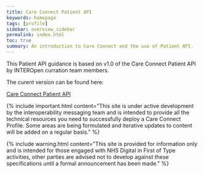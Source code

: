 ```yaml
---
title: Care Connect Patient API
keywords: homepage
tags: [profile]
sidebar: overview_sidebar
permalink: index.html
toc: true
summary: An introduction to Care Connect and the use of Patient API.
---
```

This Patient API guidance is based on v1.0 of the Care Connect Patient API by INTEROpen curration team members. 

The curent version can be found here:

[Care Connect Patient API](http://www.interopen.org/candidate-profiles/care-connect/CareConnect-Patient-1.html)

{% include important.html content="This site is under active development by the interoperability messaging team and is intended to provide all the technical resources you need to successfully deploy a Care Connect Profile. Some areas are being formulated and iterative updates to content will be added on a regular basis." %}

{% include warning.html content="This site is provided for information only and is intended for those engaged with NHS Digital in First of Type activities, other parties are advised not to develop against these specifications until a formal announcement has been made." %}





